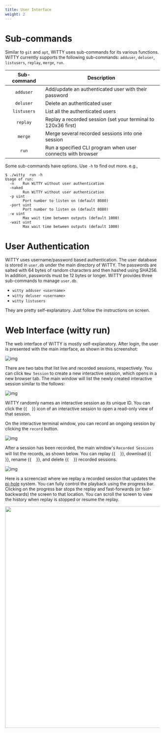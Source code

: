 ```yaml
---
title: User Interface
weight: 2
---
```

# Sub-commands

Similar to `git` and `apt`, WiTTY uses sub-commands for its various functions. WiTTY currently supports the following sub-commands: `adduser`, `deluser`, `listusers`, `replay`, `merge`, `run`. 

   | Sub-command | Description |
   | :---:       | ---- |
   | `adduser`   | Add/update an authenticated user with their password|
   | `deluser`   | Delete an authenticated user|
   | `listusers` | List all the authenticated users|
   | `replay`    | Replay a recorded session (set your terminal to 120x36 first)|
   | `merge`     | Merge several recorded sessions into one session|
   | `run`       | Run a specified CLI program when user connects with browser| 

Some sub-commands have options. Use `-h` to find out more. e.g.,

```
$ ./witty  run -h
Usage of run:
  -n    Run WiTTY without user authentication
  -naked
        Run WiTTY without user authentication
  -p uint
        Port number to listen on (default 8080)
  -port uint
        Port number to listen on (default 8080)
  -w uint
        Max wait time between outputs (default 1000)
  -wait uint
        Max wait time between outputs (default 1000)
```

# User Authentication

WiTTY uses username/password based authentication. The user database is stored in ```user.db``` under the main directory of WiTTY. The passwords are salted with 64 bytes of random characters and then hashed using SHA256. In addition, passwords must be 12 bytes or longer. WiTTY provides three sub-commands to manage ```user.db```. 

   - ```witty adduser <username>```
   - ```witty deluser <username>```
   - ```witty listusers```

They are pretty self-explanatory. Just follow the instructions on screen.  

# Web Interface (witty run)

The web interface of WiTTY is mostly self-explanatory. After login, the user is presented with the main interface, as shown in this screenshot: 

![img](/static/img/main.png)

There are two tabs that list live and recorded sessions, respectively. You can click ```New Session``` to create a new interactive session, which opens in a new browser tab. The main window will list the newly created interactive session similar to the follows:

![img](/static/img/main2.png)

WiTTY randomly names an interactive session as its unique ID. You can click the {{<img src="/static/img/view.svg" width="16px">}} icon of an interactive session to open a read-only view of that session. 
   
On the interactive terminal window, you can record an ongoing session by clicking the `record` button. 

![img](/static/img/interactive.png)

After a session has been recorded, the main window's `Recorded Sessions` will list the records, as shown below. You can replay {{<img src="/static/img/play.svg" width="16px">}}, download {{<img src="/static/img/download.svg" width="16px">}}, rename {{<img src="/static/img/edit.svg" width="16px">}}, and delete {{<img src="/static/img/delete.svg" width="16px">}} recorded sessions. 

![img](/static/img/main3.png)


Here is a screencast where we replay a recorded session that updates the [pi-hole](https://pi-hole.net/) system. You can fully control the playback using the progress bar. Clicking on the progress bar stops the replay and fast-forwards (or fast-backwards) the screen to that location. You can scroll the screen to view the history when replay is stopped or resume the replay.

<img src="/static/img/replay.gif" width="720px">&nbsp;&nbsp;&nbsp;&nbsp;&nbsp;&nbsp;


<!-- 
commands to create high quality gif from mkv/mp4 files
ffmpeg -i replay.mkv -vf palettegen palette.png
ffmpeg -i replay.mkv -i palette.png -lavfi paletteuse output.gif
gifsicle -O3 --resize-width 1024 .\output.gif -o replay.gif
-->
